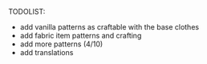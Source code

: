 TODOLIST:

- add vanilla patterns as craftable with the base clothes
- add fabric item patterns and crafting
- add more patterns (4/10)
- add translations